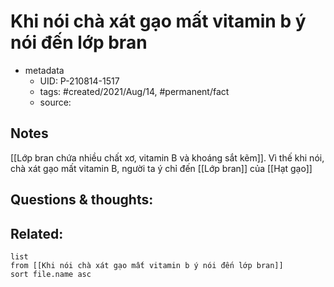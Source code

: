 ---
---

# Khi nói chà xát gạo mất vitamin b ý nói đến lớp bran

- metadata
	- UID: P-210814-1517
	- tags: #created/2021/Aug/14, #permanent/fact 
	- source: 

## Notes
[[Lớp bran chứa nhiều chất xơ, vitamin B và khoáng sắt kẽm]]. Vì thế khi nói, chà xát gạo mất vitamin B, người ta ý chỉ đến [[Lớp bran]] của [[Hạt gạo]]

## Questions & thoughts:

## Related:
```dataview
list
from [[Khi nói chà xát gạo mất vitamin b ý nói đến lớp bran]]
sort file.name asc
```
